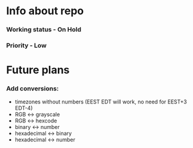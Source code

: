 # Info about repo
### Working status - On Hold
### Priority - Low
# Future plans
### Add conversions: 
- timezones without numbers (EEST EDT will work, no need for EEST+3 EDT-4)
- RGB <-> grayscale
- RGB <-> hexcode
- binary <-> number
- hexadecimal <-> binary
- hexadecimal <-> number
